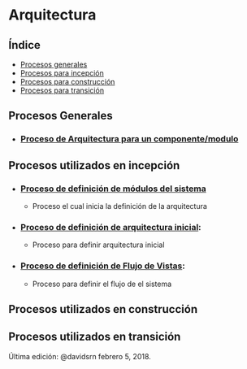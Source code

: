 # Arquitectura

## Índice
* [Procesos generales](#general)
* [Procesos para incepción](#incepcion)
* [Procesos para construcción](#construccion)
* [Procesos para transición](#transicion)


<a id="general"></a>
## Procesos Generales
 * ### [Proceso de Arquitectura para un componente/modulo](https://github.com/CaveLabs-1/Wiki/blob/master/Arquitectura/Procesos/Proceso%20para%20definir%20arquitectura%20general.md)
<a id="incepcion"></a>
## Procesos utilizados en incepción
* ### [Proceso de definición de módulos del sistema](https://github.com/CaveLabs-1/Wiki/blob/master/Arquitectura/Procesos/Definici%C3%B3n%20de%20Componentes%20del%20Sistema.md)
  * Proceso el cual inicia la definición de la arquitectura
* ### [Proceso de definición de arquitectura inicial](https://github.chttps://github.com/CaveLabs-1/Wiki/blob/master/Arquitectura/Procesos/Proceso%20para%20definir%20arquitectura%20general.mdom/CaveLabs-1/Wiki/blob/master/Arquitectura/Procesos/Definici%C3%B3n%20de%20Arquitectura%20Inicial.md):
  * Proceso para definir arquitectura inicial
* ### [Proceso de definición de Flujo de Vistas](https://github.com/CaveLabs-1/Wiki/blob/master/Arquitectura/Procesos/Definici%C3%B3n%20de%20Flujo%20de%20Vistas.md):
  * Proceso para definir el flujo de el sistema

<a id="construccion"></a>
## Procesos utilizados en construcción

<a id="transicion"></a>
## Procesos utilizados en transición

Última edición: @davidsrn febrero 5, 2018.
